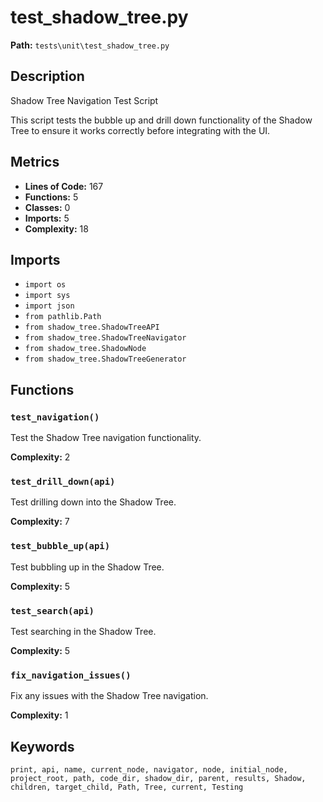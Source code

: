 # test_shadow_tree.py

**Path:** `tests\unit\test_shadow_tree.py`

## Description

Shadow Tree Navigation Test Script

This script tests the bubble up and drill down functionality of the Shadow Tree
to ensure it works correctly before integrating with the UI.

## Metrics

- **Lines of Code:** 167
- **Functions:** 5
- **Classes:** 0
- **Imports:** 5
- **Complexity:** 18

## Imports

- `import os`
- `import sys`
- `import json`
- `from pathlib.Path`
- `from shadow_tree.ShadowTreeAPI`
- `from shadow_tree.ShadowTreeNavigator`
- `from shadow_tree.ShadowNode`
- `from shadow_tree.ShadowTreeGenerator`

## Functions

### `test_navigation()`

Test the Shadow Tree navigation functionality.

**Complexity:** 2

### `test_drill_down(api)`

Test drilling down into the Shadow Tree.

**Complexity:** 7

### `test_bubble_up(api)`

Test bubbling up in the Shadow Tree.

**Complexity:** 5

### `test_search(api)`

Test searching in the Shadow Tree.

**Complexity:** 5

### `fix_navigation_issues()`

Fix any issues with the Shadow Tree navigation.

**Complexity:** 1

## Keywords

`print, api, name, current_node, navigator, node, initial_node, project_root, path, code_dir, shadow_dir, parent, results, Shadow, children, target_child, Path, Tree, current, Testing`

